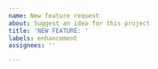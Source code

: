 ```yaml
---
name: New feature request
about: Suggest an idea for this project
title: 'NEW FEATURE: '
labels: enhancement
assignees: ''

---
```



